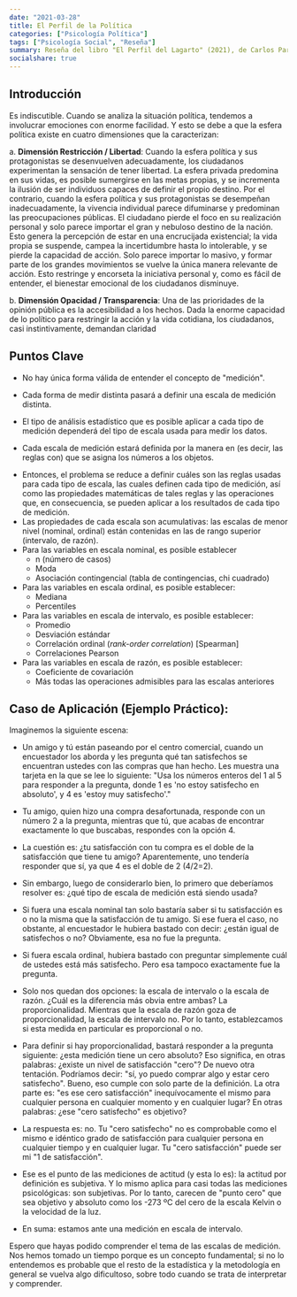 ```yaml
---
date: "2021-03-28"
title: El Perfil de la Política
categories: ["Psicología Política"]
tags: ["Psicología Social", "Reseña"]
summary: Reseña del libro "El Perfil del Lagarto" (2021), de Carlos Paredes.
socialshare: true
---
```



## Introducción 

Es indiscutible. Cuando se analiza la situación política, tendemos a involucrar emociones con enorme facilidad. Y esto se debe a que la esfera política existe en cuatro dimensiones que la caracterizan:

  a. **Dimensión Restricción / Libertad**: Cuando la esfera política y sus protagonistas se desenvuelven adecuadamente, los ciudadanos experimentan la sensación de tener libertad. La esfera privada predomina en sus vidas, es posible sumergirse en las metas propias, y se incrementa la ilusión de ser individuos capaces de definir el propio destino. Por el contrario, cuando la esfera política y sus protagonistas se desempeñan inadecuadamente, la vivencia individual parece difuminarse y predominan las preocupaciones públicas. El ciudadano pierde el foco en su realización personal y solo parece importar el gran y nebuloso destino de la nación. Esto genera la percepción de estar en una encrucijada existencial; la vida propia se suspende, campea la incertidumbre hasta lo intolerable, y se pierde la capacidad de acción. Solo parece importar lo masivo, y formar parte de los grandes movimientos se vuelve la única manera relevante de acción. Esto restringe y encorseta la iniciativa personal y, como es fácil de entender, el bienestar emocional de los ciudadanos disminuye.
  
  
  b. **Dimensión Opacidad / Transparencia**: Una de las prioridades de la opinión pública es la accesibilidad a los hechos. Dada la enorme capacidad de lo político para restringir la acción y la vida cotidiana, los ciudadanos, casi instintivamente, demandan claridad 

## Puntos Clave

- No hay única forma válida de entender el concepto de "medición".

- Cada forma de medir distinta pasará a definir una escala de medición distinta.

- El tipo de análisis estadístico que es posible aplicar a cada tipo de medición dependerá del tipo de escala usada para medir los datos.

- Cada escala de medición estará definida por la manera en (es decir, las reglas con) que se asigna los números a los objetos. 
* Entonces, el problema se reduce a definir cuáles son las reglas usadas para cada tipo de escala, las cuales definen cada tipo de medición, así como las propiedades matemáticas de tales reglas y las operaciones que, en consecuencia, se pueden aplicar a los resultados de cada tipo de medición.
* Las propiedades de cada escala son acumulativas: las escalas de menor nivel (nominal, ordinal) están contenidas en las de rango superior (intervalo, de razón).
* Para las variables en escala nominal, es posible establecer 
    * n (número de casos)
    * Moda
    * Asociación contingencial (tabla de contingencias, chi cuadrado)
* Para las variables en escala ordinal, es posible establecer:
    * Mediana
    * Percentiles
* Para las variables en escala de intervalo, es posible establecer:
    * Promedio
    * Desviación estándar
    * Correlación ordinal (*rank-order correlation*) [Spearman]
    * Correlaciones Pearson
* Para las variables en escala de razón, es posible establecer:
    * Coeficiente de covariación
    * Más todas las operaciones admisibles para las escalas anteriores

## Caso de Aplicación (Ejemplo Práctico):

Imaginemos la siguiente escena: 

  * Un amigo y tú están paseando por el centro comercial, cuando un encuestador los aborda y les pregunta qué tan satisfechos se encuentran ustedes con las compras que han hecho. Les muestra una tarjeta en la que se lee lo siguiente: "Usa los números enteros del 1 al 5 para responder a la pregunta, donde 1 es 'no estoy satisfecho en absoluto', y 4 es 'estoy muy satisfecho'." 
  
  * Tu amigo, quien hizo una compra desafortunada, responde con un número 2 a la pregunta, mientras que tú, que acabas de encontrar exactamente lo que buscabas, respondes con la opción 4. 
  
  * La cuestión es: ¿tu satisfacción con tu compra es el doble de la satisfacción que tiene tu amigo? Aparentemente, uno tendería responder que sí, ya que 4 es el doble de 2 (4/2=2). 
  
  * Sin embargo,  luego de considerarlo bien, lo primero que deberíamos resolver es: ¿qué tipo de escala de medición está siendo usada? 
  
  * Si fuera una escala nominal tan solo bastaría saber si tu satisfacción es o no la misma que la satisfacción de tu amigo. Si ese fuera el caso, no obstante, al encuestador le hubiera bastado con decir: ¿están igual de satisfechos o no? Obviamente, esa no fue la pregunta. 
  
  * Si fuera escala ordinal, hubiera bastado con preguntar  simplemente cuál de ustedes está más satisfecho. Pero esa tampoco exactamente fue la pregunta.
  
  * Solo nos quedan dos opciones: la escala de intervalo o la escala de razón. ¿Cuál es la diferencia más obvia entre ambas? La proporcionalidad. Mientras que la escala de razón goza de proporcionalidad, la escala de intervalo no. Por lo tanto, establezcamos si esta medida en particular es proporcional o no.
  
  * Para definir si hay proporcionalidad, bastará responder a la pregunta siguiente: ¿esta medición tiene un cero absoluto? Eso significa, en otras palabras: ¿existe un nivel de satisfacción "cero"? De nuevo otra tentación. Podríamos decir: "sí, yo puedo comprar algo y estar cero satisfecho". Bueno, eso cumple con solo parte de la definición. La otra parte es: "es ese cero satisfacción" inequívocamente el mismo para cualquier persona en cualquier momento y en cualquier lugar? En otras palabras: ¿ese "cero satisfecho" es objetivo?
  
  * La respuesta es: no. Tu "cero satisfecho" no es comprobable como el mismo e idéntico grado de satisfacción para cualquier persona en cualquier tiempo y en cualquier lugar. Tu "cero satisfacción" puede ser mi "1 de satisfacción". 
  
  * Ese es el punto de las mediciones de actitud (y esta lo es): la actitud por definición es subjetiva. Y lo mismo aplica para casi todas las mediciones psicológicas: son subjetivas. Por lo tanto, carecen de "punto cero" que sea objetivo y absoluto como los -273 ºC del cero de la escala Kelvin o la velocidad de la luz. 
  
  * En suma: estamos ante una medición en escala de intervalo. 

Espero que hayas podido comprender el tema de las escalas de medición. Nos hemos tomado un tiempo porque es un concepto fundamental; si no lo entendemos es probable que el resto de la estadística y la metodología en general se vuelva algo dificultoso, sobre todo cuando se trata de interpretar y comprender.
